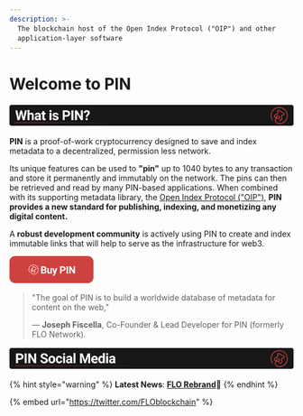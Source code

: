 ```yaml
---
description: >-
  The blockchain host of the Open Index Protocol ("OIP") and other
  application-layer software
---
```


# Welcome to PIN

![](.gitbook/assets/bannerpin.png)

**PIN** is a proof-of-work cryptocurrency designed to save and index metadata to a decentralized, permission less network. 

Its unique features can be used to **"pin"** up to 1040 bytes to any transaction and store it permanently and immutably on the network. The pins can then be retrieved and read by many PIN-based applications. When combined with its supporting metadata library, the [Open Index Protocol \("OIP"\)](https://www.openindexprotocol.com/), **PIN provides a new standard for publishing, indexing, and monetizing any digital content.** 

A **robust development community** is actively using PIN to create and index immutable links that will help to serve as the infrastructure for web3.

[![](.gitbook/assets/buybutton.png)](https://www.publicindex.network/for-users/exchanges)

> "The goal of PIN is to build a worldwide database of metadata for content on the web," 
>
> — **Joseph Fiscella**, Co-Founder & Lead Developer for PIN \(formerly FLO Network\).



![](.gitbook/assets/bannersocial.png)


{% hint style="warning" %}
**Latest News**: [**FLO Rebrand**](https://medium.com/@JosephFiscella/d3b679b8f6ab)📌
{% endhint %}

{% embed url="https://twitter.com/FLOblockchain" %}



